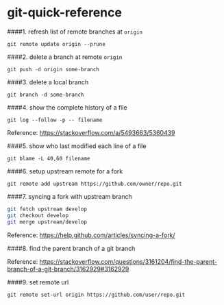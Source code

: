 # git-quick-reference

####1. refresh list of remote branches at `origin`

`git remote update origin --prune`

####2. delete a branch at remote `origin`

`git push -d origin some-branch`

####3. delete a local branch

`git branch -d some-branch`

####4. show the complete history of a file

`git log --follow -p -- filename`

Reference: https://stackoverflow.com/a/5493663/5360439

####5. show who last modified each line of a file

`git blame -L 40,60 filename`

####6. setup upstream remote for a fork

`git remote add upstream https://github.com/owner/repo.git`

####7. syncing a fork with upstream branch

```bash
git fetch upstream develop
git checkout develop
git merge upstream/develop

```
Reference: https://help.github.com/articles/syncing-a-fork/

####8. find the parent branch of a git branch

Reference: https://stackoverflow.com/questions/3161204/find-the-parent-branch-of-a-git-branch/3162929#3162929

####9. set remote url

`git remote set-url origin https://github.com/user/repo.git`
